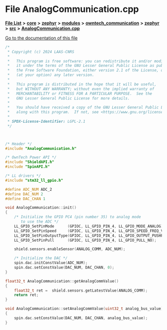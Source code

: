 

# File AnalogCommunication.cpp

[**File List**](files.md) **>** [**core**](dir_771164b9325b04f1442f7a3ffa8ecb89.md) **>** [**zephyr**](dir_09002e7ce91f09aeb040dfd1861a47f4.md) **>** [**modules**](dir_6d0fb8ab814c517e7f155fb837e32f72.md) **>** [**owntech\_communication**](dir_c4fe9b0224a9586dd317852c3c5604f8.md) **>** [**zephyr**](dir_ed8beaa694e779377b0049b01e5ade22.md) **>** [**src**](dir_1a412f239039e530bef8001f48cd80a4.md) **>** [**AnalogCommunication.cpp**](AnalogCommunication_8cpp.md)

[Go to the documentation of this file](AnalogCommunication_8cpp.md)


```C++
/*
 * Copyright (c) 2024 LAAS-CNRS
 *
 *   This program is free software: you can redistribute it and/or modify
 *   it under the terms of the GNU Lesser General Public License as published by
 *   the Free Software Foundation, either version 2.1 of the License, or
 *   (at your option) any later version.
 *
 *   This program is distributed in the hope that it will be useful,
 *   but WITHOUT ANY WARRANTY; without even the implied warranty of
 *   MERCHANTABILITY or FITNESS FOR A PARTICULAR PURPOSE.  See the
 *   GNU Lesser General Public License for more details.
 *
 *   You should have received a copy of the GNU Lesser General Public License
 *   along with this program.  If not, see <https://www.gnu.org/licenses/>.
 *
 * SPDX-License-Identifier: LGPL-2.1
 */



/* Header */
#include "AnalogCommunication.h"

/* OwnTech Power API */
#include "ShieldAPI.h"
#include "SpinAPI.h"

/* LL drivers */
#include "stm32_ll_gpio.h"

#define ADC_NUM ADC_2
#define DAC_NUM 2
#define DAC_CHAN 1

void AnalogCommunication::init()
{
    /* Initialize the GPIO PC4 (pin number 35) to analog mode
       to use the ADC */
    LL_GPIO_SetPinMode      (GPIOC, LL_GPIO_PIN_4, LL_GPIO_MODE_ANALOG);
    LL_GPIO_SetPinSpeed     (GPIOC, LL_GPIO_PIN_4, LL_GPIO_SPEED_FREQ_VERY_HIGH);
    LL_GPIO_SetPinOutputType(GPIOC, LL_GPIO_PIN_4, LL_GPIO_OUTPUT_PUSHPULL);
    LL_GPIO_SetPinPull      (GPIOC, LL_GPIO_PIN_4, LL_GPIO_PULL_NO);

    shield.sensors.enableSensor(ANALOG_COMM, ADC_NUM);

    /* Initialize the DAC */
    spin.dac.initConstValue(ADC_NUM);
    spin.dac.setConstValue(DAC_NUM, DAC_CHAN, 0);
}

float32_t AnalogCommunication::getAnalogCommValue()
{
    float32_t ret =  shield.sensors.getLatestValue(ANALOG_COMM);
    return ret;
}

void AnalogCommunication::setAnalogCommValue(uint32_t analog_bus_value)
{
    spin.dac.setConstValue(DAC_NUM, DAC_CHAN, analog_bus_value);
}
```



